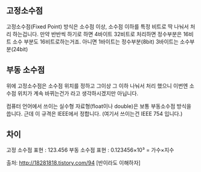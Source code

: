 ## 고정소수점
고정소수점(Fixed Point) 방식은 소수점 이상, 소수점 이하를 특정 비트로 딱 나눠서 처리 하는겁니다.
만약 반반씩 하기로 하면 4바이트 32비트로 처리하면 정수부분은 16비트 소수 부분도 16비트로하는거죠.
아니면 1바이트는 정수부분(8bit) 3바이트는 소수부분(24bit)

## 부동 소수점
위에 고정소수점은 소수점 위치를 정하고 그이상 그 이하 나눠서 처리 했으니
이번엔 소수점 위치가 계속 바뀌는건가 라고 생각하시겠지만 아닙니다.

컴퓨터 언어에서 쓰이는 실수형 자료형(float이나 double)은 보통 부동소수점 방식을 씁니다.
근데 이 규격은 IEEE에서 정합니다. (여기서 쓰이는건 IEEE 754 입니다.)



## 차이
고정 소수점 표현 : 123.456
부동 소수점 표현 : 0.123456×10³ = 가수×지수


출처: http://18281818.tistory.com/94 [반이라도 이해하자]